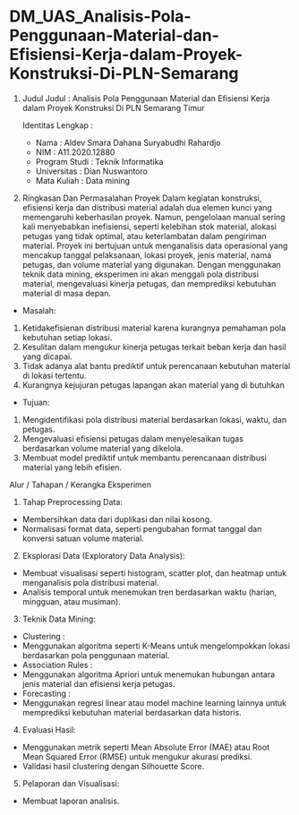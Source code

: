 # DM_UAS_Analisis-Pola-Penggunaan-Material-dan-Efisiensi-Kerja-dalam-Proyek-Konstruksi-Di-PLN-Semarang
1. Judul
   Judul : Analisis Pola Penggunaan Material dan Efisiensi Kerja dalam Proyek Konstruksi Di PLN Semarang Timur

   Identitas Lengkap :
   -  Nama     : Aldev Smara Dahana Suryabudhi Rahardjo
   -  NIM      : A11.2020.12880
   -  Program Studi : Teknik Informatika
   -  Universitas : Dian Nuswantoro
   -  Mata Kuliah : Data mining 


2. Ringkasan Dan Permasalahan Proyek
   Dalam kegiatan konstruksi, efisiensi kerja dan distribusi material adalah dua elemen kunci yang memengaruhi keberhasilan proyek. Namun, pengelolaan manual sering kali menyebabkan inefisiensi, seperti kelebihan stok material, alokasi petugas yang tidak optimal, atau keterlambatan dalam pengiriman material. Proyek ini bertujuan untuk menganalisis data operasional yang mencakup tanggal pelaksanaan, lokasi proyek, jenis material, nama petugas, dan volume material yang digunakan. Dengan menggunakan teknik data mining, eksperimen ini akan menggali pola distribusi material, mengevaluasi kinerja petugas, dan memprediksi kebutuhan material di masa depan.

- Masalah:
1. Ketidakefisienan distribusi material karena kurangnya pemahaman pola kebutuhan setiap lokasi.
2. Kesulitan dalam mengukur kinerja petugas terkait beban kerja dan hasil yang dicapai.
3. Tidak adanya alat bantu prediktif untuk perencanaan kebutuhan material di lokasi tertentu.
4. Kurangnya kejujuran petugas lapangan akan material yang di butuhkan
- Tujuan:
1. Mengidentifikasi pola distribusi material berdasarkan lokasi, waktu, dan petugas.
2. Mengevaluasi efisiensi petugas dalam menyelesaikan tugas berdasarkan volume material yang dikelola.
3. Membuat model prediktif untuk membantu perencanaan distribusi material yang lebih efisien.

Alur / Tahapan / Kerangka Eksperimen
1. Tahap Preprocessing Data:
- Membersihkan data dari duplikasi dan nilai kosong.
- Normalisasi format data, seperti pengubahan format tanggal dan konversi satuan volume material.
2. Eksplorasi Data (Exploratory Data Analysis):
- Membuat visualisasi seperti histogram, scatter plot, dan heatmap untuk menganalisis pola distribusi material.
- Analisis temporal untuk menemukan tren berdasarkan waktu (harian, mingguan, atau musiman).
3. Teknik Data Mining:
- Clustering :
- Menggunakan algoritma seperti K-Means untuk mengelompokkan lokasi berdasarkan pola penggunaan material.
- Association Rules :
- Menggunakan algoritma Apriori untuk menemukan hubungan antara jenis material dan efisiensi kerja petugas.
- Forecasting :
- Menggunakan regresi linear atau model machine learning lainnya untuk memprediksi kebutuhan material berdasarkan data historis.
4. Evaluasi Hasil:
- Menggunakan metrik seperti Mean Absolute Error (MAE) atau Root Mean Squared Error (RMSE) untuk mengukur akurasi prediksi.
- Validasi hasil clustering dengan Silhouette Score.
5. Pelaporan dan Visualisasi:
- Membuat laporan analisis.

